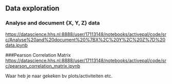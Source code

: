 ## Data exploration

### 

### Analyse and document {X, Y, Z} data
https://datascience.hhs.nl:8888/user/17113148/notebooks/activepal/code/src/Analyse%20and%20document%20%7BX%2C%20Y%2C%20Z%7D%20data.ipynb

###Pearson Correlation Matrix
https://datascience.hhs.nl:8888/user/17113148/notebooks/activepal/code/src/pearson_correlation_matrix.ipynb


Waar heb je naar gekeken bv plots/activiteiten etc.